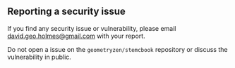 ## Reporting a security issue

If you find any security issue or vulnerability, please email [david.geo.holmes@gmail.com](mailto:david.geo.holmes@gmail.com) with your report.

Do not open a issue on the `geometryzen/stemcbook` repository or discuss the vulnerability in public.
